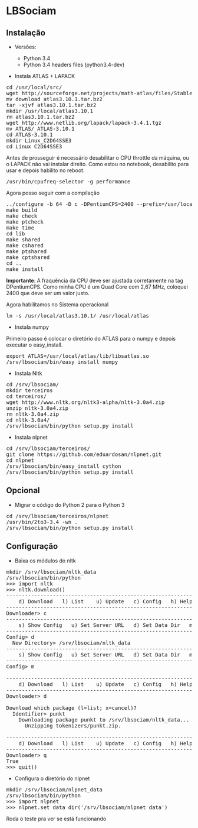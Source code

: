 LBSociam
========

Instalação
----------------

* Versões:
	* Python 3.4
	* Python 3.4 headers files (python3.4-dev)


* Instala ATLAS + LAPACK

<pre>
cd /usr/local/src/
wget http://sourceforge.net/projects/math-atlas/files/Stable/3.10.1/atlas3.10.1.tar.bz2/download
mv download atlas3.10.1.tar.bz2
tar -xjvf atlas3.10.1.tar.bz2
mkdir /usr/local/atlas3.10.1
rm atlas3.10.1.tar.bz2
wget http://www.netlib.org/lapack/lapack-3.4.1.tgz
mv ATLAS/ ATLAS-3.10.1
cd ATLAS-3.10.1
mkdir Linux_C2D64SSE3
cd Linux_C2D64SSE3
</pre>

Antes de prosseguir é necessário desabilitar o CPU throttle da máquina, ou o LAPACK não vai instalar direito. Como estou no notebook, desabilito para usar e depois habilito no reboot.

<pre>
/usr/bin/cpufreq-selector -g performance
</pre>

Agora posso seguir com a compilação

<pre>
../configure -b 64 -D c -DPentiumCPS=2400 --prefix=/usr/local/atlas3.10.1/ --with-netlib-lapack-tarfile=/usr/local/src/lapack-3.4.1.tgz --shared
make build
make check
make ptcheck
make time
cd lib
make shared 
make cshared 
make ptshared
make cptshared
cd ..
make install
</pre>

**Importante**: A fraquência da CPU deve ser ajustada corretamente na tag DPentiumCPS. Como minha CPU é um Quad Core com 2,67 MHz, coloquei 2400 que deve ser um valor justo.

Agora habilitamos no Sistema operacional

<pre>
ln -s /usr/local/atlas3.10.1/ /usr/local/atlas
</pre>

* Instala numpy

Primeiro passo é colocar o diretório do ATLAS para o numpy e depois executar o easy_install.

<pre>
export ATLAS=/usr/local/atlas/lib/libsatlas.so
/srv/lbsociam/bin/easy_install numpy
</pre>

* Instala Nltk

<pre>
cd /srv/lbsociam/
mkdir terceiros
cd terceiros/
wget http://www.nltk.org/nltk3-alpha/nltk-3.0a4.zip
unzip nltk-3.0a4.zip
rm nltk-3.0a4.zip
cd nltk-3.0a4/
/srv/lbsociam/bin/python setup.py install
</pre>

* Instala nlpnet

<pre>
cd /srv/lbsociam/terceiros/
git clone https://github.com/eduardosan/nlpnet.git
cd nlpnet
/srv/lbsociam/bin/easy_install cython
/srv/lbsociam/bin/python setup.py install
</pre>


Opcional
--------------

* Migrar o código do Python 2 para o Python 3

<pre>
cd /srv/lbsociam/terceiros/nlpnet
/usr/bin/2to3-3.4 -wn .
/srv/lbsociam/bin/python setup.py install
</pre>


Configuração
--------------------

* Baixa os módulos do nltk

<pre>
mkdir /srv/lbsociam/nltk_data
/srv/lbsociam/bin/python
>>> import nltk
>>> nltk.download()
---------------------------------------------------------------------------
    d) Download   l) List    u) Update   c) Config   h) Help   q) Quit
---------------------------------------------------------------------------
Downloader> c
---------------------------------------------------------------------------
    s) Show Config   u) Set Server URL   d) Set Data Dir   m) Main Menu
---------------------------------------------------------------------------
Config> d
  New Directory> /srv/lbsociam/nltk_data
---------------------------------------------------------------------------
    s) Show Config   u) Set Server URL   d) Set Data Dir   m) Main Menu
---------------------------------------------------------------------------
Config> m

---------------------------------------------------------------------------
    d) Download   l) List    u) Update   c) Config   h) Help   q) Quit
---------------------------------------------------------------------------
Downloader> d

Download which package (l=list; x=cancel)?
  Identifier> punkt
    Downloading package punkt to /srv/lbsociam/nltk_data...
      Unzipping tokenizers/punkt.zip.

---------------------------------------------------------------------------
    d) Download   l) List    u) Update   c) Config   h) Help   q) Quit
---------------------------------------------------------------------------
Downloader> q
True
>>> quit()
</pre>

* Configura o diretório do nlpnet

<pre>
mkdir /srv/lbsociam/nlpnet_data
/srv/lbsociam/bin/python
>>> import nlpnet
>>> nlpnet.set_data_dir('/srv/lbsociam/nlpnet_data')
</pre>

Roda o teste pra ver se está funcionando

<pre>

</pre>
